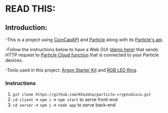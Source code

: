 # READ THIS:

## Introduction:

-This is a project using [CoinCapAPI](https://docs.coincap.io/#37dcec0b-1f7b-4d98-b152-0217a6798058) and [Particle](https://particle.io) along with its [Particle's api](https://docs.particle.io/reference/device-cloud/api/).

-Follow the instructions below to have a Web GUI ([demo here](https://cryptodisco.vercel.app/)) that sends HTTP request to [Particle Cloud function](https://docs.particle.io/reference/device-os/firmware/boron/#particle-function-) that is connected to your Particle devices.

-Tools used in this project: [Argon Starter Kit](https://store.particle.io/collections/dev-kits/products/iot-starter-kit) and [RGB LED Ring](https://wiki.seeedstudio.com/Grove%20-%20RGB%20LED%20Ring%20%2820%20-%20WS2813%20Mini%29/).

### Instructions

1. `git clone https://github.com/KhoiUna/particle-cryptodisco.git`
2. `cd client` -> `npm i` -> `npm start` to serve front-end
3. `cd server` -> `npm i` -> `node app` to serve back-end
